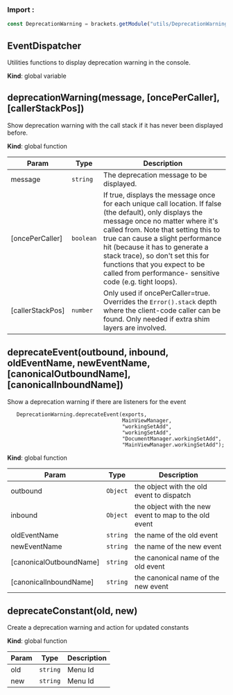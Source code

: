 ### Import :
```js
const DeprecationWarning = brackets.getModule("utils/DeprecationWarning")
```

<a name="EventDispatcher"></a>

## EventDispatcher
Utilities functions to display deprecation warning in the console.

**Kind**: global variable  
<a name="deprecationWarning"></a>

## deprecationWarning(message, [oncePerCaller], [callerStackPos])
Show deprecation warning with the call stack if it
has never been displayed before.

**Kind**: global function  

| Param | Type | Description |
| --- | --- | --- |
| message | <code>string</code> | The deprecation message to be displayed. |
| [oncePerCaller] | <code>boolean</code> | If true, displays the message once for each unique call location.     If false (the default), only displays the message once no matter where it's called from.     Note that setting this to true can cause a slight performance hit (because it has to generate     a stack trace), so don't set this for functions that you expect to be called from performance-     sensitive code (e.g. tight loops). |
| [callerStackPos] | <code>number</code> | Only used if oncePerCaller=true. Overrides the `Error().stack` depth     where the client-code caller can be found. Only needed if extra shim layers are involved. |

<a name="deprecateEvent"></a>

## deprecateEvent(outbound, inbound, oldEventName, newEventName, [canonicalOutboundName], [canonicalInboundName])
Show a deprecation warning if there are listeners for the event

```
   DeprecationWarning.deprecateEvent(exports,
                                     MainViewManager,
                                     "workingSetAdd",
                                     "workingSetAdd",
                                     "DocumentManager.workingSetAdd",
                                     "MainViewManager.workingSetAdd");
```

**Kind**: global function  

| Param | Type | Description |
| --- | --- | --- |
| outbound | <code>Object</code> | the object with the old event to dispatch |
| inbound | <code>Object</code> | the object with the new event to map to the old event |
| oldEventName | <code>string</code> | the name of the old event |
| newEventName | <code>string</code> | the name of the new event |
| [canonicalOutboundName] | <code>string</code> | the canonical name of the old event |
| [canonicalInboundName] | <code>string</code> | the canonical name of the new event |

<a name="deprecateConstant"></a>

## deprecateConstant(old, new)
Create a deprecation warning and action for updated constants

**Kind**: global function  

| Param | Type | Description |
| --- | --- | --- |
| old | <code>string</code> | Menu Id |
| new | <code>string</code> | Menu Id |

